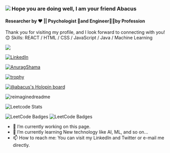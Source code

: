 ### <img src="https://img.shields.io/static/v1?label=hello&message=world&color=green?style=plastic&logo=appveyor" />  Hope you are doing well, I am your friend Abacus  
#### Researcher by ❤️ || Psychologist 🧠and Engineer👨‍💻by Profession

Thank you for visiting my profile, and I look forward to connecting with you!😊
Skills:  REACT / HTML / CSS / JavaScript / Java / Machine Learning 

![](https://komarev.com/ghpvc/?username=AnuragSharma5893)

<a href="https://www.linkedin.com/in/anurag-sharma-6aa7ab216/" target="_blank"><img src="https://img.shields.io/badge/LinkedIn-%230077B5.svg?&style=flat-square&logo=linkedin&logoColor=white" alt="LinkedIn"></a>

<a href="https://x.com/anu0x7D4" target="_blank"><img src="https://img.shields.io/twitter/follow/anu0x7D4?logo=twitter&style=for-the-badge" alt="AnuragShama"> </a>


[![trophy](https://github-profile-trophy.vercel.app/?username=AnuragSharma5893)](https://github.com/AnuragSharma5893/github-profile-trophy)

[![@abacus's Holopin board](https://holopin.io/api/user/board?user=abacus)](https://holopin.io/@abacus) 

<img src="https://myreadme.vercel.app/api/embed/AnuragSharma5893?panels=userstatistics,toprepositories,toplanguages,commitgraph" alt="reimaginedreadme" />


![Leetcode Stats](https://leetcard.jacoblin.cool/?username=Itachi_uchiya)

<img src="https://leetcode-badge-showcase.vercel.app/api?username={Itachi_uchiya}&animated=true" alt="LeetCode Badges"/>

<img src="https://leetcode-badge-showcase.vercel.app/api?username={Itachi_uchiya}&theme={leaf}" alt="LeetCode Badges"/>

- 🔭 I’m currently working on this page. 
- 🌱 I’m currently learning New technology like AI, ML, and so on... 
- 📫 How to reach me: You can visit my LinkedIn and Twitter or e-mail me directly. 
